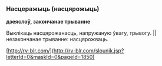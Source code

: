 ### Насцеражыць (насцярожыць)
**дзеяслоў, закончанае трыванне**

Выклікаць насцярожанасць, напружаную ўвагу, трывогу. || незакончанае трыванне: насцярожваць.

<a rel="author">[http://rv-blr.com/](http://rv-blr.com/slounik.jsp?letterId=0&maskId=0&pageId=1850)</a>
